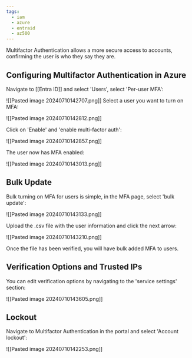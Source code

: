 ```yaml
---
tags:
  - iam
  - azure
  - entraid
  - az500
---
```

Multifactor Authentication allows a more secure access to accounts, confirming the user is who they say they are. 

## Configuring Multifactor Authentication in Azure

Navigate to [[Entra ID]] and select 'Users', select 'Per-user MFA':

![[Pasted image 20240710142707.png]]
 Select a user you want to turn on MFA:
 
![[Pasted image 20240710142812.png]]

Click on 'Enable' and 'enable multi-factor auth':

![[Pasted image 20240710142857.png]]

The user now has MFA enabled:

![[Pasted image 20240710143013.png]]

## Bulk Update
Bulk turning on MFA for users is simple, in the MFA page, select 'bulk update':

![[Pasted image 20240710143133.png]]

Upload the .csv file with the user information and click the next arrow:

![[Pasted image 20240710143210.png]]

Once the file has been verified, you will have bulk added MFA to users.

## Verification Options and Trusted IPs

You can edit verification options by navigating to the 'service settings' section:

![[Pasted image 20240710143605.png]]
## Lockout
Navigate to Multifactor Authentication in the portal and select 'Account lockout':

![[Pasted image 20240710142253.png]]


